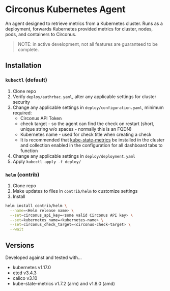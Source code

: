 # Circonus Kubernetes Agent

An agent designed to retrieve metrics from a Kubernetes cluster. Runs as a deployment, forwards Kubernetes provided metrics for cluster, nodes, pods, and containers to Circonus.

>NOTE: in active development, not all features are guaranteed to be complete.

## Installation

### `kubectl` (default)

1. Clone repo
1. Verify `deploy/authrbac.yaml`, alter any applicable settings for cluster security
1. Change any applicable settings in `deploy/configuration.yaml`, minimum required:
   * Circonus API Token
   * check target - so the agent can find the check on restart (short, unique string w/o spaces - normally this is an FQDN)
   * Kubernetes name - used for check title when creating a check
   * It is recommended that [kube-state-metrics](https://github.com/kubernetes/kube-state-metrics) be installed in the cluster and collection enabled in the configuration for all dashboard tabs to function
1. Change any applicable settings in `deploy/deployment.yaml`
1. Apply `kubectl apply -f deploy/`

### `helm` (contrib)

1. Clone repo
1. Make updates to files in `contrib/helm` to customize settings
1. Install

```sh
helm install contrib/helm \
  --name=<Helm release name> \
  --set=circonus_api_key=<some valid Circonus API key> \
  --set=kubernetes_name=<kubernetes-name> \
  --set=circonus_check_target=<circonus-check-target> \
  --wait
```

## Versions

Developed against and tested with...

* kubernetes v1.17.0
* etcd v3.4.3
* calico v3.10
* kube-state-metrics v1.7.2 (arm) and v1.8.0 (amd)
